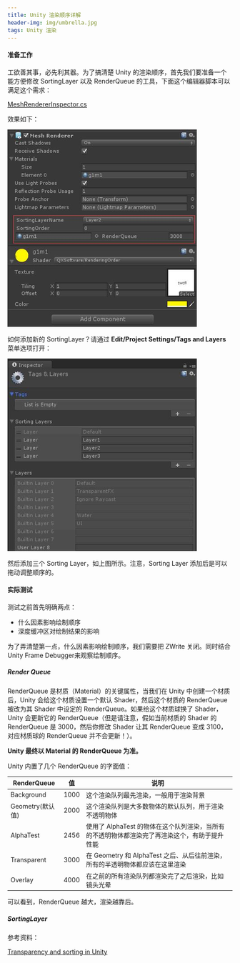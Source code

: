 ```yaml
---
title: Unity 渲染顺序详解
header-img: img/umbrella.jpg
tags: Unity 渲染
---
```


#### 准备工作

工欲善其事，必先利其器。为了搞清楚 Unity 的渲染顺序，首先我们要准备一个能方便修改 SortingLayer 以及 RenderQueue 的工具，下面这个编辑器脚本可以满足这个需求：

[MeshRendererInspector.cs](https://gist.github.com/QXSoftware/499135b6482ca57727c69e11b91a12bf)

效果如下：

![](/post_img/mesh-renderer-inspector.jpg)

如何添加新的 SortingLayer？请通过 <strong>Edit/Project Settings/Tags and Layers</strong> 菜单选项打开：

![](/post_img/tags-layers.jpg)

然后添加三个 Sorting Layer，如上图所示。注意，Sorting Layer 添加后是可以拖动调整顺序的。

#### 实际测试

测试之前首先明确两点：

+ 什么因素影响绘制顺序
+ 深度缓冲区对绘制结果的影响

为了弄清楚第一点，什么因素影响绘制顺序，我们需要把 ZWrite 关闭。同时结合 Unity Frame Debugger来观察绘制顺序。

##### Render Queue

RenderQueue 是材质（Material）的关键属性，当我们在 Unity 中创建一个材质后，Unity 会给这个材质设置一个默认 Shader，然后这个材质的 RenderQueue 被改为其 Shader 中设定的 RenderQueue。如果给这个材质球换了 Shader，Unity 会更新它的 RenderQueue（但是请注意，假如当前材质的 Shader 的 RenderQueue 是 3000，然后你修改 Shader 让其 RenderQueue 变成 3100，对应材质球的 RenderQueue 并不会更新！）。

<strong>Unity 最终以 Material 的 RenderQueue 为准。</strong>

Unity 内置了几个 RenderQueue 的字面值：

|    RenderQueue      |     值    |                                            说明                                               |
|---------------------|-----------|-----------------------------------------------------------------------------------------------|
|     Background      |   1000    | 这个渲染队列最先渲染，一般用于渲染背景                                                        |
|  Geometry(默认值)   |   2000    | 这个渲染队列是大多数物体的默认队列，用于渲染不透明物体                                        |
|     AlphaTest       |   2456    | 使用了 AlphaTest 的物体在这个队列渲染，当所有的不透明物体都渲染完了再渲染这个，有助于提升性能 |
|    Transparent      |   3000    | 在 Geometry 和 AlphaTest 之后、从后往前渲染，所有的半透明物体都应该在这里渲染                 |
|      Overlay        |   4000    | 在之前的所有渲染队列都渲染完了之后渲染，比如镜头光晕                                          |

可以看到，RenderQueue 越大，渲染越靠后。

##### SortingLayer



参考资料：

[Transparency and sorting in Unity](https://jakobknudsen.wordpress.com/2013/07/20/transparency-and-sorting/)

